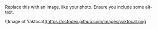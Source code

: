 Replace this with an image, like your photo. Ensure you include some alt-text.

![Image of Yaktocat](https://octodex.github.com/images/yaktocat.png
